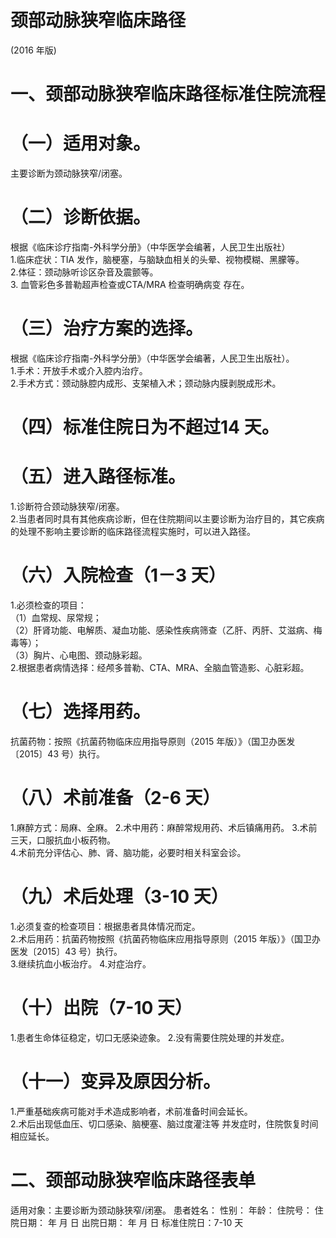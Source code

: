# 颈部动脉狭窄临床路径  
(2016 年版)  
# 一、颈部动脉狭窄临床路径标准住院流程  
# （一）适用对象。  
主要诊断为颈动脉狭窄/闭塞。  
# （二）诊断依据。  
根据《临床诊疗指南-外科学分册》（中华医学会编著，人民卫生出版社）  
1.临床症状：TIA 发作，脑梗塞，与脑缺血相关的头晕、视物模糊、黑朦等。  
2.体征：颈动脉听诊区杂音及震颤等。  
3. 血管彩色多普勒超声检查或CTA/MRA 检查明确病变 存在。  
# （三）治疗方案的选择。  
根据《临床诊疗指南-外科学分册》（中华医学会编著，人民卫生出版社）。  
1.手术：开放手术或介入腔内治疗。  
2.手术方式：颈动脉腔内成形、支架植入术；颈动脉内膜剥脱成形术。  
# （四）标准住院日为不超过14 天。  
# （五）进入路径标准。  
1.诊断符合颈动脉狭窄/闭塞。  
2.当患者同时具有其他疾病诊断，但在住院期间以主要诊断为治疗目的，其它疾病的处理不影响主要诊断的临床路径流程实施时，可以进入路径。  
# （六）入院检查（1－3 天）  
1.必须检查的项目：  
（1）血常规、尿常规；  
（2）肝肾功能、电解质、凝血功能、感染性疾病筛查（乙肝、丙肝、艾滋病、梅毒等）；  
（3）胸片、心电图、颈动脉彩超。  
2.根据患者病情选择：经颅多普勒、CTA、MRA、全脑血管造影、心脏彩超。  
# （七）选择用药。  
抗菌药物：按照《抗菌药物临床应用指导原则（2015 年版）》（国卫办医发〔2015〕43 号）执行。  
# （八）术前准备（2-6 天）  
1.麻醉方式：局麻、全麻。 2.术中用药：麻醉常规用药、术后镇痛用药。      3.术前三天，口服抗血小板药物。  
4.术前充分评估心、肺、肾、脑功能，必要时相关科室会诊。  
# （九）术后处理（3-10 天）  
1.必须复查的检查项目：根据患者具体情况而定。  
2.术后用药：抗菌药物按照《抗菌药物临床应用指导原则（2015 年版）》（国卫办医发〔2015〕43 号）执行。  
3.继续抗血小板治疗。  4.对症治疗。  
# （十）出院（7-10 天）  
1.患者生命体征稳定，切口无感染迹象。 2.没有需要住院处理的并发症。  
# （十一）变异及原因分析。  
1.严重基础疾病可能对手术造成影响者，术前准备时间会延长。  
2.术后出现低血压、切口感染、脑梗塞、脑过度灌注等 并发症时，住院恢复时间相应延长。  
# 二、颈部动脉狭窄临床路径表单  
适用对象：主要诊断为颈动脉狭窄/闭塞。 患者姓名：       性别：    年龄：    住院号：         住院日期：    年  月  日   出院日期：     年   月   日   标准住院日：7-10 天  

